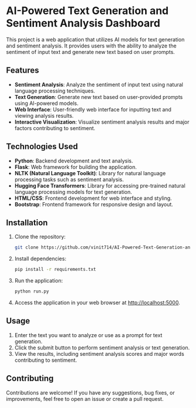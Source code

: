 # AI-Powered Text Generation and Sentiment Analysis Dashboard

This project is a web application that utilizes AI models for text generation and sentiment analysis. It provides users with the ability to analyze the sentiment of input text and generate new text based on user prompts.

## Features

- **Sentiment Analysis**: Analyze the sentiment of input text using natural language processing techniques.
- **Text Generation**: Generate new text based on user-provided prompts using AI-powered models.
- **Web Interface**: User-friendly web interface for inputting text and viewing analysis results.
- **Interactive Visualization**: Visualize sentiment analysis results and major factors contributing to sentiment.

## Technologies Used

- **Python**: Backend development and text analysis.
- **Flask**: Web framework for building the application.
- **NLTK (Natural Language Toolkit)**: Library for natural language processing tasks such as sentiment analysis.
- **Hugging Face Transformers**: Library for accessing pre-trained natural language processing models for text generation.
- **HTML/CSS**: Frontend development for web interface and styling.
- **Bootstrap**: Frontend framework for responsive design and layout.

## Installation

1. Clone the repository:

    ```bash
    git clone https://github.com/vinit714/AI-Powered-Text-Generation-and-Sentiment-Analysis-Dashboard.git
    ```

2. Install dependencies:

    ```bash
    pip install -r requirements.txt
    ```

3. Run the application:

    ```bash
    python run.py
    ```

4. Access the application in your web browser at [http://localhost:5000](http://localhost:5000).

## Usage

1. Enter the text you want to analyze or use as a prompt for text generation.
2. Click the submit button to perform sentiment analysis or text generation.
3. View the results, including sentiment analysis scores and major words contributing to sentiment.

## Contributing

Contributions are welcome! If you have any suggestions, bug fixes, or improvements, feel free to open an issue or create a pull request.

